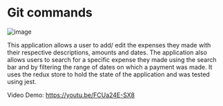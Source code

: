 # Git commands
![image](https://user-images.githubusercontent.com/82429124/211688242-f734f421-92fa-447e-9b05-f389c3998a3a.png)

This application allows a user to add/ edit the expenses they made with their respective descriptions, amounts and dates. The application also allows users to search for a specific expense they made using the search bar and by filtering the range of dates on which a payment was made. It uses the redux store to hold the state of the application and was tested using jest. 

Video Demo: https://youtu.be/FCUa24E-SX8
